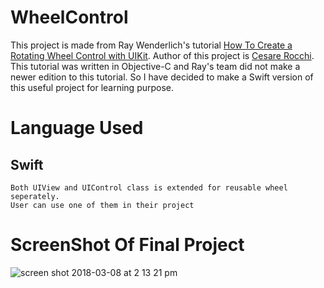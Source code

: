 # WheelControl
This project is made from Ray Wenderlich's tutorial [How To Create a Rotating Wheel Control with UIKit](https://www.raywenderlich.com/9864/how-to-create-a-rotating-wheel-control-with-uikit).
Author of this project is [Cesare Rocchi](https://www.raywenderlich.com/u/funkyboy).
This tutorial was written in Objective-C and Ray's team did not make a newer edition to this tutorial. So I have decided to make
a Swift version of this useful project for learning purpose.
# Language Used
## Swift
```
Both UIView and UIControl class is extended for reusable wheel seperately. 
User can use one of them in their project
```
# ScreenShot Of Final Project

![screen shot 2018-03-08 at 2 13 21 pm](https://user-images.githubusercontent.com/10586310/37141739-3830c0ee-22e0-11e8-81da-736759bd0b61.png)
